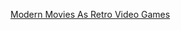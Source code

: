 ---
layout: post
wordpress_id: 412
wordpress_url: http://noesbueno.com/archives/412
date: '2010-01-13 10:00:05 -0600'
date_gmt: '2010-01-13 15:00:05 -0600'
body: |
  <p><a href="http://75.101.183.223/rd?type=100&user=awesomer&buzz=modern-movies-as-retro-video-games&c=717F9A7&u=72ESJ7&url=http%3A%2F%2Fbuzzfeed.com%2Fawesomer%2Fmodern-movies-as-retro-video-games%2F&rd=http%3A%2F%2Fbuzzfeed.com%2Fawesomer%2Fmodern-movies-as-retro-video-games%2F">Modern Movies As Retro Video Games</a></p>
---